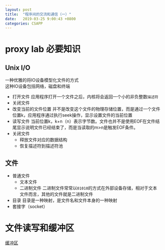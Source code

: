 ```yaml
---
layout: post
title:  "程序间的交流和通信（一）"
date:   2019-03-25 9:00:43 +0800
categories: CSAPP
---
```

# proxy lab 必要知识
## Unix I/O
一种优雅的将IO设备模型化文件的方式<br>
这种IO设备包括网络，磁盘和终端
- 打开文件
应用程序打开一个文件之后，内核将会返回一个小的非负整数``描述符``
- 关闭文件
- 改变当前的文件位置
并不是改变这个文件的物理存储位置，而是通过一个文件位置k，应用程序通过执行seek操作，显示设置文件的当前位置
- 读写文件
当前位置k，k+n（n）表示字节数。文件也并不是使用EOF在文件结尾显示说明文件已经结束了，而是当读取的m>n是触发EOF条件。
- 关闭文件
    - 释放文件对应的数据结构
    - 恢复描述符到描述符池
## 文件
- 普通文件
    - 文本文件
    - 二进制文件
    二进制文件常常以``01010``的方式在外部设备存储，相对于文本文件而言，其他的文件就是二进制文件
- 目录
目录是一种映射，是文件名和文件本身的一种映射
- 套接字（socket）

# 文件读写和缓冲区
[缓冲区](https://www.zfl9.com/c-buffer.html)